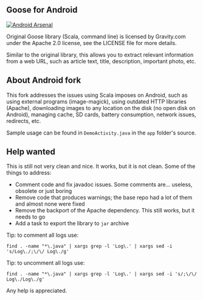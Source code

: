 Goose for Android
-----------------
[![Android Arsenal](https://img.shields.io/badge/Android%20Arsenal-goose-green.svg?style=true)](https://android-arsenal.com/details/1/4163)

Original Goose library (Scala, command line) is licensed by Gravity.com under the Apache 2.0 license, see the LICENSE file for more details.

Similar to the original library, this allows you to extract relevant information from a web URL, such as article text, title, description, important photo, etc.

About Android fork
------------------

This fork addresses the issues using Scala imposes on Android, such as using external programs (image-magick), using outdated HTTP libraries (Apache), downloading images to any location on the disk (no open disk on Android), managing cache, SD cards, battery consumption, network issues, redirects, etc.

Sample usage can be found in `DemoActivity.java` in the `app` folder's source.

Help wanted
-----------

This is still not very clean and nice. It works, but it is not clean. Some of the things to address:

* Comment code and fix javadoc issues. Some comments are... useless, obsolete or just boring
* Remove code that produces warnings; the base repo had a lot of them and almost none were fixed
* Remove the backport of the Apache dependency. This still works, but it needs to go
* Add a task to export the library to `jar` archive

Tip: to comment all logs use:

```find . -name "*\.java" | xargs grep -l 'Log\.' | xargs sed -i 's/Log\./;\/\/ Log\./g'```

Tip: to uncomment all logs use:

```find . -name "*\.java" | xargs grep -l 'Log\.' | xargs sed -i 's/;\/\/ Log\./Log\./g'```

Any help is appreciated.

